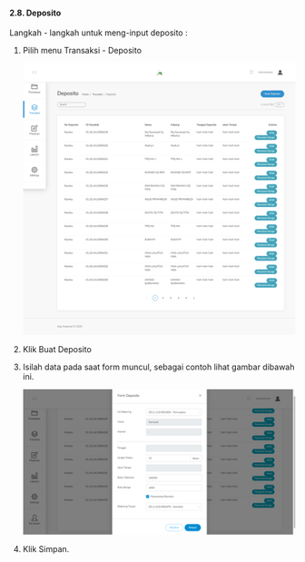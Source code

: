 #### 2.8. Deposito

Langkah - langkah untuk meng-input deposito :
1. Pilih menu Transaksi - Deposito

    <img src="../images/2_J-Transaksi-deposito.png" alt="drawing" width="550">

2. Klik Buat Deposito

3. Isilah data pada saat form muncul, sebagai contoh lihat gambar dibawah ini.

    <img src="../images/2_K-Transaksi-deposito-add.png" alt="drawing" width="550">

4. Klik Simpan.